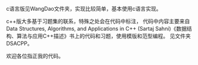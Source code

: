c语言版见WangDao文件夹，实现比较简单，基本使用c语言实现。

c++版大多基于习题集的联系，特殊之处会在代码中标注，
代码中内容主要来自Data Structures, Algorithms, and Applications in C++ (Sartaj Sahni)《数据结构、算法与应用C++描述》书上的代码和习题，使用模版和范型编程。
见文件夹DSACPP。

欢迎各位指正我的代码。
